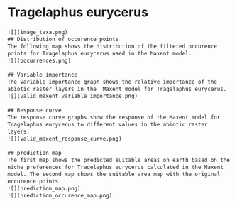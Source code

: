 # Tragelaphus eurycerus 
    ![](image_taxa.png) 
    ## Distribution of occurence points 
    The following map shows the distribution of the filtered occurence points for Tragelaphus eurycerus used in the Maxent model. 
    ![](occurrences.png)
    
    ## Variable importance 
    The variable importance graph shows the relative importance of the abiotic raster layers in the  Maxent model for Tragelaphus eurycerus. 
    ![](valid_maxent_variable_importance.png)
    
    ## Response curve 
    The response curve graphs show the response of the Maxent model for Tragelaphus eurycerus to different values in the abiotic raster layers. 
    ![](valid_maxent_response_curve.png)
    
    ## prediction map 
    The first map shows the predicted suitable areas on earth based on the niche preferences for Tragelaphus eurycerus calculated in the Maxent model. The second map shows the suitable area map with the original occurence points. 
    ![](prediction_map.png)
    ![](prediction_occurence_map.png)
    

